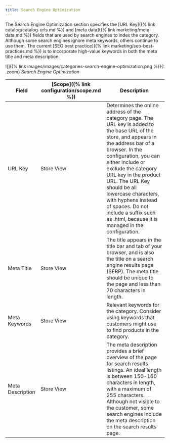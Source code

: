 ```yaml
---
title: Search Engine Optimization
---
```


The Search Engine Optimization section specifies the [URL Key]({% link catalog/catalog-urls.md %}) and [meta data]({% link marketing/meta-data.md %}) fields that are used by search engines to index the category. Although some search engines ignore meta keywords, others continue to use them. The current [SEO best practice]({% link marketing/seo-best-practices.md %}) is to incorporate high-value keywords in both the meta title and meta description.

![]({% link images/images/categories-search-engine-optimization.png %}){: .zoom}
_Search Engine Optimization_

|Field|[Scope]({% link configuration/scope.md %})|Description|
|--- |--- |--- |
|URL Key|Store View|Determines the online address of the category page. The URL key is added to the base URL of the store, and appears in the address bar of a browser. In the configuration, you can either include or exclude the category URL key in the product URL. The URL Key should be all lowercase characters, with hyphens instead of spaces. Do not include a suffix such as .html, because it is managed in the configuration.|
|Meta Title|Store View|The title appears in the title bar and tab of your browser, and is also the title on a search engine results page (SERP). The meta title should be unique to the page and less than 70 characters in length.|
|Meta Keywords|Store View|Relevant keywords for the category. Consider using keywords that customers might use to find products in the category.|
|Meta Description|Store View|The meta description provides a brief overview of the page for search results listings. An ideal length is between 150-160 characters in length, with a maximum of 255 characters. Although not visible to the customer, some search engines include the meta description on the search results page.|
